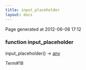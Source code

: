 ```yaml
---
title: input_placeholder
layout: docs
---
```


<div class="bottom_right_note">Page generated at 2012-06-08 17:12</div>
<h3><span class="minor">function</span> input_placeholder</h3>

input_placeholder() -> <a href="/docs/any.html">any</a>
<p></p>

<p><span class="extra_minor">Term#18</span></p>
